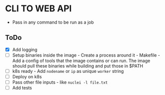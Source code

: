 # CLI TO WEB API

- Pass in any command to be run as a job


## ToDo
- [x] Add logging
- [ ] Setup binaries inside the image - Create a process around it - Makefile - Add a config of tools that the image contains or can run. The image should pull these binaries while building and put those in $PATH
- [ ] k8s ready - Add `nodename` or `ip` as unique `worker` string
- [ ] Deploy on k8s
- [ ] Pass other file inputs - like `nuclei -l file.txt`
- [ ] Add tests